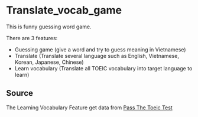 # Translate_vocab_game
This is funny guessing word game. 

There are 3 features:
- Guessing game (give a word and try to guess meaning in Vietnamese)
- Translate (Translate several language such as English, Vietnamese, Korean, Japanese, Chinese)
- Learn vocabulary (Translate all TOEIC vocabulary into target language to learn)

## Source
The Learning Vocabulary Feature get data from [Pass The Toeic Test](https://www.pass-the-toeic-test.com/toeic-word-list.php)
